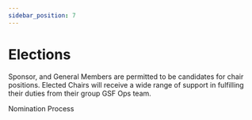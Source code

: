 ```yaml
---
sidebar_position: 7
---
```


# Elections

Sponsor, and General Members are permitted to be candidates for chair positions. Elected Chairs will receive a wide range of support in fulfilling their duties from their group GSF Ops team.  

Nomination Process


<!-- ![alt_text](images/image2.png "image_tooltip") -->